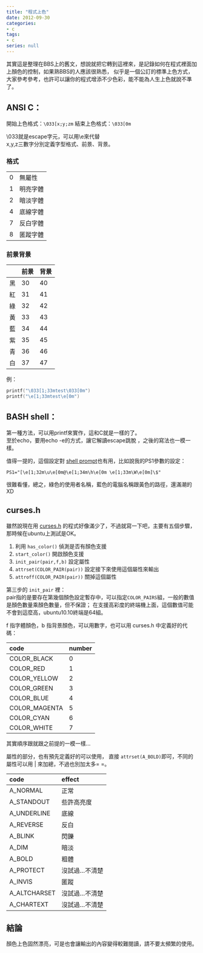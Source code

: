 ```yaml
---
title: "程式上色"
date: 2012-09-30
categories:
- c
tags:
- c
series: null
---
```


其實這是整理在BBS上的舊文，想說就把它轉到這裡來，是記錄如何在程式裡面加上顏色的控制，如果熟BBS的人應該很熟悉，
似乎是一個公訂的標準上色方式，大家參考參考，也許可以讓你的程式增添不少色彩，能不能為人生上色就說不準了。  
<!--more-->

## ANSI C：  
開始上色格式：`\033[x;y;zm`
結束上色格式：`\033[0m`

\033就是escape字元，可以用\e來代替  
x,y,z三數字分別定義字型格式、前景、背景。  

### 格式
| | |
|:-|:-|
| 0 | 無屬性 |
| 1 | 明亮字體 |
| 2 | 暗淡字體 |
| 4 | 底線字體 |
| 7 | 反白字體 |
| 8 | 匿蹤字體 |

### 前景背景
| | 前景| 背景 |
|:-|:-|:-|
| 黑 | 30 | 40 |
| 紅 | 31 | 41 |
| 綠 | 32 | 42 |
| 黃 | 33 | 43 |
| 藍 | 34 | 44 |
| 紫 | 35 | 45 |
| 青 | 36 | 46 |
| 白 | 37 | 47 |

例：
```c
printf("\033[1;33mtest\033[0m")
printf("\e[1;33mtest\e[0m")
```

## BASH shell：  
第一種方法，可以用printf來實作，這和C就是一樣的了。  
至於echo，要用echo -e的方式，讓它解讀escape跳脫 ，之後的寫法也一模一樣。  

值得一提的，這個設定對 [shell prompt](https://wiki.archlinux.org/index.php/Color_Bash_Prompt)也有用，比如說我的PS1參數的設定：
```
PS1="[\e[1;32m\u\e[0m@\e[1;34m\h\e[0m \e[1;33m\W\e[0m]\$"
```
很難看懂，總之，綠色的使用者名稱，藍色的電腦名稱跟黃色的路徑，還滿潮的XD  

## curses.h
雖然說現在用 [curses.h](http://tldp.org/HOWTO/NCURSES-Programming-HOWTO/)
的程式好像滿少了，不過就寫一下吧，主要有五個步驟，那時候在ubuntu上測試是OK。

1. 利用 `has_color()` 偵測是否有顏色支援  
2. `start_color()` 開啟顏色支援  
3. `init_pair(pair,f,b)` 設定屬性  
4. `attrset(COLOR_PAIR(pair))` 設定接下來使用這個屬性來輸出  
5. `attroff(COLOR_PAIR(pair))` 關掉這個屬性  

第三步的 `init_pair` 裡：  
pair指的是要存在第幾個顏色設定暫存中，可以指定`COLOR_PAIRS`組，一般的數值是顏色數量乘顏色數量，但不保證；
在支援高彩度的終端機上面，這個數值可能不會到這麼高，ubuntu10.10終端是64組。  

f 指字體顏色，b 指背景顏色，可以用數字，也可以用 curses.h 中定義好的代碼：  

| code | number |
|:-|:-|
| COLOR_BLACK | 0 |
| COLOR_RED | 1 |
| COLOR_YELLOW | 2 |
| COLOR_GREEN | 3 |
| COLOR_BLUE | 4 |
| COLOR_MAGENTA | 5 |
| COLOR_CYAN | 6 |
| COLOR_WHITE | 7 |

其實順序跟就跟之前提的一模一樣…  

屬性的部分，也有預先定義好的可以使用，
直接 `attrset(A_BOLD)`即可，不同的屬性可以用 | 來加總，不過也別加太多= =。  

| code | effect |
|:-|:-|
| A_NORMAL | 正常 |
| A_STANDOUT | 些許高亮度 |
| A_UNDERLINE | 底線 |
| A_REVERSE | 反白 |
| A_BLINK | 閃鑠 |
| A_DIM | 暗淡 |
| A_BOLD | 粗體 |
| A_PROTECT | 沒試過…不清楚 |
| A_INVIS | 匿蹤 |
| A_ALTCHARSET | 沒試過…不清楚 |
| A_CHARTEXT | 沒試過…不清楚 |

## 結論

顏色上色固然漂亮，可是也會讓輸出的內容變得較難閱讀，請不要太頻繁的使用。